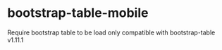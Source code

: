 # bootstrap-table-mobile

Require bootstrap table to be load only compatible with bootstrap-table v1.11.1